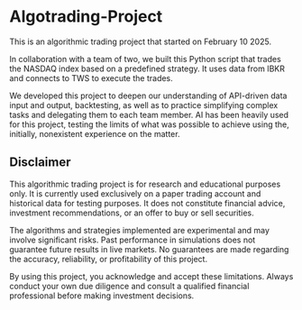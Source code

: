 # Algotrading-Project
This is an algorithmic trading project that started on February 10 2025. 

In collaboration with a team of two, we built this Python script that trades the NASDAQ index based on a predefined strategy. It uses data from IBKR and connects to TWS to execute the trades. 

We developed this project to deepen our understanding of API-driven data input and output, backtesting, as well as to practice simplifying complex tasks and delegating them to each team member. AI has been heavily used for this project, testing the limits of what was possible to achieve using the, initially, nonexistent experience on the matter.

## Disclaimer
This algorithmic trading project is for research and educational purposes only. It is currently used exclusively on a paper trading account and historical data for testing purposes. It does not constitute financial advice, investment recommendations, or an offer to buy or sell securities.

The algorithms and strategies implemented are experimental and may involve significant risks. Past performance in simulations does not guarantee future results in live markets. No guarantees are made regarding the accuracy, reliability, or profitability of this project.

By using this project, you acknowledge and accept these limitations. Always conduct your own due diligence and consult a qualified financial professional before making investment decisions.
